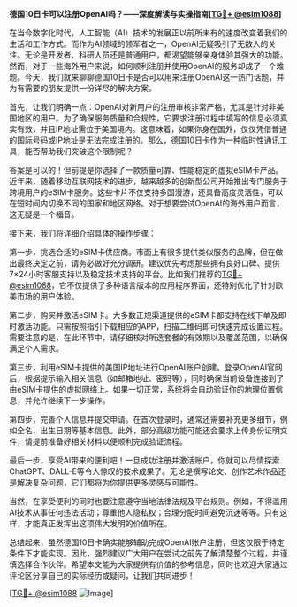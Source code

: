 **德国10日卡可以注册OpenAI吗？——深度解读与实操指南[[TG💪+ @esim1088](https://t.me/s/esim1088)]**

在当今数字化时代，人工智能（AI）技术的发展正以前所未有的速度改变着我们的生活和工作方式。而作为AI领域的领军者之一，OpenAI无疑吸引了无数人的关注。无论是开发者、科研人员还是普通用户，都渴望能够亲身体验其强大的功能。然而，对于一些海外用户来说，如何顺利注册并使用OpenAI的服务却成了一个难题。今天，我们就来聊聊德国10日卡是否可以用来注册OpenAI这一热门话题，并为有需要的朋友提供一份详尽的解决方案。

首先，让我们明确一点：OpenAI对新用户的注册审核非常严格，尤其是针对非美国地区的用户。为了确保服务质量和合规性，它要求注册过程中填写的信息必须真实有效，并且IP地址需位于美国境内。这意味着，如果你身在国外，仅仅凭借普通的国际号码或IP地址是无法完成注册的。那么，德国10日卡作为一种临时性通讯工具，能否帮助我们突破这个限制呢？

答案是可以的！但前提是你选择了一款质量可靠、性能稳定的虚拟eSIM卡产品。近年来，随着移动互联网技术的进步，越来越多的创新型公司开始推出专门服务于跨境用户的eSIM卡服务。这些卡片不仅支持多国漫游，还具备高度灵活性，可以在短时间内切换不同的国家和地区网络。对于想要尝试OpenAI的海外用户而言，这无疑是一个福音。

接下来，我们将详细介绍具体的操作步骤：

第一步，挑选合适的eSIM卡供应商。市面上有很多提供类似服务的品牌，但在做出最终决定之前，请务必做好充分调研。建议优先考虑那些拥有良好口碑、提供7×24小时客服支持以及稳定技术支持的平台。比如我们推荐的[TG💪+ @esim1088](https://t.me/s/esim1088)，它不仅提供了多种语言版本的应用程序界面，还特别优化了针对欧美市场的用户体验。

第二步，购买并激活eSIM卡。大多数正规渠道提供的eSIM卡都支持在线下单及即时激活功能。只需按照指引下载相应的APP，扫描二维码即可快速完成设置过程。需要注意的是，在此环节中，请仔细核对所选套餐的有效期以及覆盖范围，以确保满足个人需求。

第三步，利用eSIM卡提供的美国IP地址进行OpenAI账户创建。登录OpenAI官网后，根据提示输入相关信息（如邮箱地址、密码等），同时确保当前设备连接到了由eSIM卡提供的虚拟网络上。如果一切正常，系统将会自动验证你的地理位置信息，并允许继续下一步操作。

第四步，完善个人信息并提交申请。在首次登录时，通常还需要补充更多细节，例如全名、出生日期等基本信息。此外，部分高级功能可能还会要求上传身份证明文件，请提前准备好相关材料以便顺利完成验证流程。

最后一步，享受AI带来的便利吧！一旦成功注册并激活账户，你就可以尽情探索ChatGPT、DALL-E等令人惊叹的技术成果了。无论是撰写论文、创作艺术作品还是解决复杂问题，它们都将为你提供更多灵感与可能性。

当然，在享受便利的同时也要注意遵守当地法律法规及平台规则。例如，不得滥用AI技术从事任何违法活动；尊重他人隐私权；合理分配时间避免沉迷等等。只有这样，才能真正发挥出这项伟大发明的价值所在。

总结起来，虽然德国10日卡确实能够辅助完成OpenAI账户注册，但这仅限于特定条件下才能实现。因此，强烈建议广大用户在尝试之前先了解清楚整个过程，并谨慎选择合作伙伴。希望本文能为大家提供有价值的参考信息，同时也欢迎大家通过评论区分享自己的实际经历或疑问，让我们共同进步！

[[TG💪+ @esim1088](https://t.me/s/esim1088) ![Image](https://i.postimg.cc/4NQfJmqS/Snipaste-2025-05-13-00-14-12.png)]